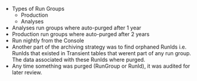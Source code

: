 - Types of Run Groups
	- Production 
	- Analyses
- Analyses run groups where auto-purged after 1 year
- Production run groups where auto-purged after 2 years
- Run nightly from the Console
- Another part of the archiving strategy was to find orphaned RunIds i.e. RunIds that existed in Transient tables that werent part of any run group. The data associated with these RunIds where purged.
- Any time something was purged (RunGroup or RunId), it was audited for later review.